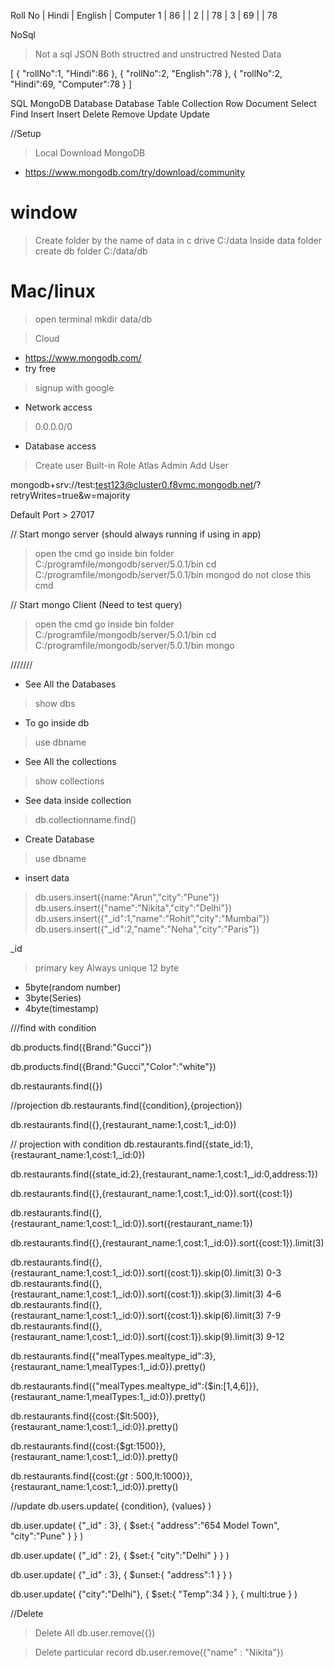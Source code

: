 Roll No  | Hindi | English |  Computer
  1      |  86   |         |
  2      |       |    78   |
  3      |  69   |         |   78

NoSql
> Not a sql
> JSON
> Both structred and unstructred
> Nested Data

[
    {
        "rollNo":1,
        "Hindi":86
    },
    {
        "rollNo":2,
        "English":78
    },
    {
        "rollNo":2,
        "Hindi":69,
        "Computer":78
    }
]

SQL          MongoDB
Database     Database
Table        Collection
Row          Document
Select       Find
Insert       Insert
Delete       Remove
Update       Update

//Setup
> Local
> Download MongoDB

* <https://www.mongodb.com/try/download/community>

# window
>
> Create folder by the name of data in c drive
C:/data
> Inside data folder create db folder
> C:/data/db

# Mac/linux
>
> open terminal
> mkdir data/db

> Cloud

* <https://www.mongodb.com/>
* try free

> signup with google

* Network access

> 0.0.0.0/0

* Database access

> Create user
Built-in Role
> Atlas Admin
> Add User

mongodb+srv://test:test123@cluster0.f8vmc.mongodb.net/?retryWrites=true&w=majority

Default Port > 27017

// Start mongo server (should always running if using in app)
> open the cmd
> go inside bin folder
C:/programfile/mongodb/server/5.0.1/bin
> cd C:/programfile/mongodb/server/5.0.1/bin
> mongod
> do not close this cmd

// Start mongo Client (Need to test query)
> open the cmd
> go inside bin folder
C:/programfile/mongodb/server/5.0.1/bin
> cd C:/programfile/mongodb/server/5.0.1/bin
> mongo

///////

* See All the Databases

> show dbs

* To go inside db

> use dbname

* See All the collections

> show collections

* See data inside collection

> db.collectionname.find()

* Create Database

> use dbname

* insert data

> db.users.insert({name:"Arun","city":"Pune"})
> db.users.insert({"name":"Nikita","city":"Delhi"})
> db.users.insert({"_id":1,"name":"Rohit","city":"Mumbai"})
> db.users.insert({"_id":2,"name":"Neha","city":"Paris"})

_id
> primary key
> Always unique
> 12 byte

* 5byte(random number)
* 3byte(Series)
* 4byte(timestamp)

  
///find with condition

db.products.find({Brand:"Gucci"})

db.products.find({Brand:"Gucci","Color":"white"})

db.restaurants.find({})

//projection
db.restaurants.find({condition},{projection})

db.restaurants.find({},{restaurant_name:1,cost:1,_id:0})

// projection with condition
db.restaurants.find({state_id:1},{restaurant_name:1,cost:1,_id:0})

db.restaurants.find({state_id:2},{restaurant_name:1,cost:1,_id:0,address:1})

db.restaurants.find({},{restaurant_name:1,cost:1,_id:0}).sort({cost:1})

db.restaurants.find({},{restaurant_name:1,cost:1,_id:0}).sort({restaurant_name:1})

db.restaurants.find({},{restaurant_name:1,cost:1,_id:0}).sort({cost:1}).limit(3)

db.restaurants.find({},{restaurant_name:1,cost:1,_id:0}).sort({cost:1}).skip(0).limit(3) 0-3
db.restaurants.find({},{restaurant_name:1,cost:1,_id:0}).sort({cost:1}).skip(3).limit(3) 4-6
db.restaurants.find({},{restaurant_name:1,cost:1,_id:0}).sort({cost:1}).skip(6).limit(3) 7-9
db.restaurants.find({},{restaurant_name:1,cost:1,_id:0}).sort({cost:1}).skip(9).limit(3) 9-12

db.restaurants.find({"mealTypes.mealtype_id":3},{restaurant_name:1,mealTypes:1,_id:0}).pretty()

db.restaurants.find({"mealTypes.mealtype_id":{$in:[1,4,6]}},{restaurant_name:1,mealTypes:1,_id:0}).pretty()

db.restaurants.find({cost:{$lt:500}},{restaurant_name:1,cost:1,_id:0}).pretty()

db.restaurants.find({cost:{$gt:1500}},{restaurant_name:1,cost:1,_id:0}).pretty()

db.restaurants.find({cost:{$gt:500,$lt:1000}},{restaurant_name:1,cost:1,_id:0}).pretty()

//update
db.users.update(
  {condition},
  {values}
)

db.user.update(
  {"_id" : 3},
  {
    $set:{
      "address":"654 Model Town",
      "city":"Pune"
    }
  }
)

db.user.update(
  {"_id" : 2},
  {
    $set:{
      "city":"Delhi"
    }
  }
)

db.user.update(
  {"_id" : 3},
  {
    $unset:{
      "address":1
    }
  }
)

db.user.update(
  {"city":"Delhi"},
  {
    $set:{
      "Temp":34
    }
  },
  {
    multi:true
  }
)

//Delete
> Delete All
db.user.remove({})

> Delete particular record
db.user.remove({"name" : "Nikita"})
